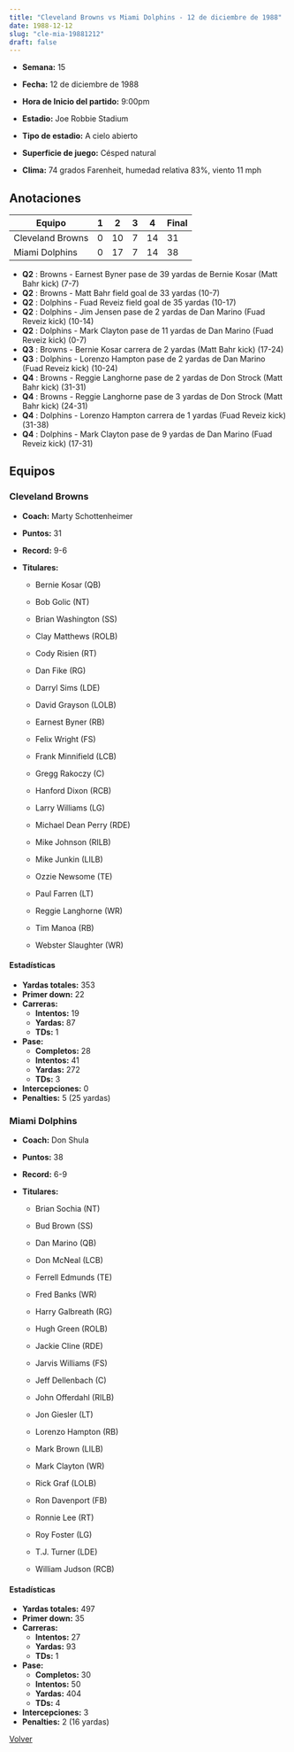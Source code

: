 ```yaml
---
title: "Cleveland Browns vs Miami Dolphins - 12 de diciembre de 1988"
date: 1988-12-12
slug: "cle-mia-19881212"
draft: false
---
```


* **Semana:** 15
* **Fecha:** 12 de diciembre de 1988

* **Hora de Inicio del partido:** 9:00pm
* **Estadio:** Joe Robbie Stadium
* **Tipo de estadio:** A cielo abierto
* **Superficie de juego:** Césped natural
* **Clima:** 74 grados Farenheit, humedad relativa 83%, viento 11 mph





## Anotaciones
| Equipo | 1 | 2 | 3 | 4 | Final |
|--------|---|---|---|---|-------|
| Cleveland Browns  | 0 | 10 | 7 | 14  | 31 |
| Miami Dolphins  | 0 | 17 | 7 | 14  | 38 |
* **Q2** : Browns - Earnest Byner pase de 39 yardas de Bernie Kosar (Matt Bahr kick) (7-7)
* **Q2** : Browns - Matt Bahr field goal de 33 yardas (10-7)
* **Q2** : Dolphins - Fuad Reveiz field goal de 35 yardas (10-17)
* **Q2** : Dolphins - Jim Jensen pase de 2 yardas de Dan Marino (Fuad Reveiz kick) (10-14)
* **Q2** : Dolphins - Mark Clayton pase de 11 yardas de Dan Marino (Fuad Reveiz kick) (0-7)
* **Q3** : Browns - Bernie Kosar carrera de 2 yardas (Matt Bahr kick) (17-24)
* **Q3** : Dolphins - Lorenzo Hampton pase de 2 yardas de Dan Marino (Fuad Reveiz kick) (10-24)
* **Q4** : Browns - Reggie Langhorne pase de 2 yardas de Don Strock (Matt Bahr kick) (31-31)
* **Q4** : Browns - Reggie Langhorne pase de 3 yardas de Don Strock (Matt Bahr kick) (24-31)
* **Q4** : Dolphins - Lorenzo Hampton carrera de 1 yardas (Fuad Reveiz kick) (31-38)
* **Q4** : Dolphins - Mark Clayton pase de 9 yardas de Dan Marino (Fuad Reveiz kick) (17-31)


## Equipos


### Cleveland Browns
* **Coach:** Marty Schottenheimer
* **Puntos:** 31
* **Record:** 9-6
* **Titulares:** 

  * Bernie Kosar (QB) 

  * Bob Golic (NT) 

  * Brian Washington (SS) 

  * Clay Matthews (ROLB) 

  * Cody Risien (RT) 

  * Dan Fike (RG) 

  * Darryl Sims (LDE) 

  * David Grayson (LOLB) 

  * Earnest Byner (RB) 

  * Felix Wright (FS) 

  * Frank Minnifield (LCB) 

  * Gregg Rakoczy (C) 

  * Hanford Dixon (RCB) 

  * Larry Williams (LG) 

  * Michael Dean Perry (RDE) 

  * Mike Johnson (RILB) 

  * Mike Junkin (LILB) 

  * Ozzie Newsome (TE) 

  * Paul Farren (LT) 

  * Reggie Langhorne (WR) 

  * Tim Manoa (RB) 

  * Webster Slaughter (WR) 

#### Estadísticas
* **Yardas totales:** 353
* **Primer down:** 22
* **Carreras:**
  * **Intentos:** 19
  * **Yardas:** 87
  * **TDs:** 1
* **Pase:**
  * **Completos:** 28
  * **Intentos:** 41
  * **Yardas:** 272
  * **TDs:** 3
* **Intercepciones:** 0
* **Penalties:** 5 (25 yardas)

### Miami Dolphins
* **Coach:** Don Shula
* **Puntos:** 38
* **Record:** 6-9
* **Titulares:** 

  * Brian Sochia (NT) 

  * Bud Brown (SS) 

  * Dan Marino (QB) 

  * Don McNeal (LCB) 

  * Ferrell Edmunds (TE) 

  * Fred Banks (WR) 

  * Harry Galbreath (RG) 

  * Hugh Green (ROLB) 

  * Jackie Cline (RDE) 

  * Jarvis Williams (FS) 

  * Jeff Dellenbach (C) 

  * John Offerdahl (RILB) 

  * Jon Giesler (LT) 

  * Lorenzo Hampton (RB) 

  * Mark Brown (LILB) 

  * Mark Clayton (WR) 

  * Rick Graf (LOLB) 

  * Ron Davenport (FB) 

  * Ronnie Lee (RT) 

  * Roy Foster (LG) 

  * T.J. Turner (LDE) 

  * William Judson (RCB) 

#### Estadísticas
* **Yardas totales:** 497
* **Primer down:** 35
* **Carreras:**
  * **Intentos:** 27
  * **Yardas:** 93
  * **TDs:** 1
* **Pase:**
  * **Completos:** 30
  * **Intentos:** 50
  * **Yardas:** 404
  * **TDs:** 4
* **Intercepciones:** 3
* **Penalties:** 2 (16 yardas)


[Volver](/historia/1988)
